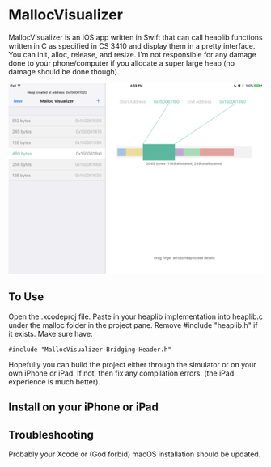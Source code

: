 # MallocVisualizer

MallocVisualizer is an iOS app written in Swift that can call heaplib functions written in C as specified in CS 3410 and display them in a pretty interface. You can init, alloc, release, and resize.
I'm not responsible for any damage done to your phone/computer if you allocate a super large heap (no damage should be done though).

![alt tag](https://raw.githubusercontent.com/dantheli/MallocVisualizer-ios/master/Resources/screenshot.PNG)

## To Use
Open the .xcodeproj file. Paste in your heaplib implementation into heaplib.c under the malloc folder in the project pane.
Remove #include "heaplib.h" if it exists. Make sure have:
~~~~
#include "MallocVisualizer-Bridging-Header.h"
~~~~
Hopefully you can build the project either through the simulator or on your own iPhone or iPad. If not, then fix any compilation errors. (the iPad experience is much better).

## Install on your iPhone or iPad


## Troubleshooting
Probably your Xcode or (God forbid) macOS installation should be updated.
